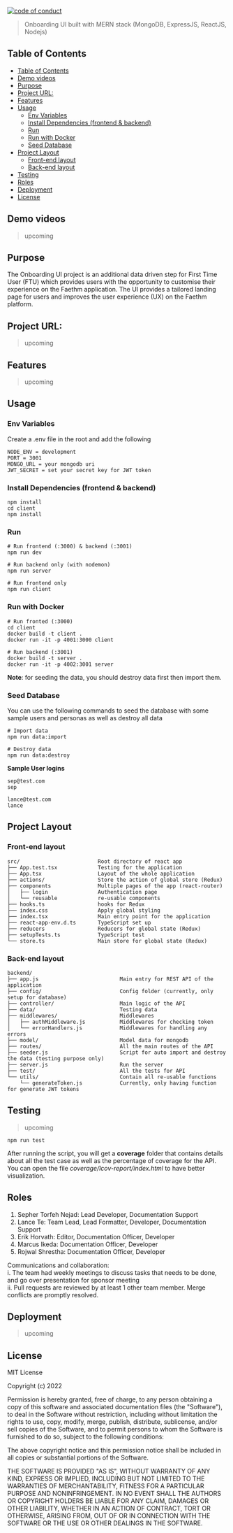 [//]: <> (start placeholder for auto-badger)


[![code of conduct](https://img.shields.io/badge/code%20of-conduct-ff69b4.svg?style=flat-square)](https://github.com/LanceWhitehorn/Faethm/blob/master/CODE_OF_CONDUCT.md)


[//]: <> (end placeholder for auto-badger)


> Onboarding UI built with MERN stack (MongoDB, ExpressJS, ReactJS, Nodejs)

## Table of Contents

- [Table of Contents](#table-of-contents)
- [Demo videos](#demo-videos)
- [Purpose](#purpose)
- [Project URL:](#project-url)
- [Features](#features)
- [Usage](#usage)
  - [Env Variables](#env-variables)
  - [Install Dependencies (frontend & backend)](#install-dependencies-frontend--backend)
  - [Run](#run)
  - [Run with Docker](#run-with-docker)
  - [Seed Database](#seed-database)
- [Project Layout](#project-layout)
  - [Front-end layout](#front-end-layout)
  - [Back-end layout](#back-end-layout)
- [Testing](#testing)
- [Roles](#roles)
- [Deployment](#deployment)
- [License](#license)


## Demo videos
> upcoming

## Purpose
The Onboarding UI project is an additional data driven step for First Time User (FTU) which provides users with the opportunity to customise their experience on the Faethm application.
The UI provides a tailored landing page for users and improves the user experience (UX) on the Faethm platform.

## Project URL:
> upcoming
## Features
> upcoming

## Usage

### Env Variables

Create a .env file in the root and add the following

```
NODE_ENV = development
PORT = 3001
MONGO_URL = your mongodb uri
JWT_SECRET = set your secret key for JWT token
```

<!--Create a .env file in the **client/** folder-->

<!--```-->
<!--SKIP_PREFLIGHT_CHECK=true-->
<!--```-->

### Install Dependencies (frontend & backend)

```
npm install
cd client
npm install
```

### Run

```
# Run frontend (:3000) & backend (:3001)
npm run dev

# Run backend only (with nodemon)
npm run server

# Run frontend only
npm run client

```

### Run with Docker
```
# Run fronted (:3000)
cd client
docker build -t client .
docker run -it -p 4001:3000 client

# Run backend (:3001)
docker build -t server .
docker run -it -p 4002:3001 server

```


**Note**: for seeding the data, you should destroy data first then import them.

### Seed Database

You can use the following commands to seed the database with some sample users and personas as well as destroy all data

```
# Import data
npm run data:import

# Destroy data
npm run data:destroy
```

**Sample User logins**

```
sep@test.com
sep

lance@test.com
lance

```

## Project Layout

### Front-end layout

```
src/                         Root directory of react app
├── App.test.tsx             Testing for the application
├── App.tsx                  Layout of the whole application
├── actions/                 Store the action of global store (Redux)
├── components               Multiple pages of the app (react-router)
│   ├── login                Authentication page
│   └── reusable             re-usable components
├── hooks.ts                 hooks for Redux
├── index.css                Apply global styling
├── index.tsx                Main entry point for the application
├── react-app-env.d.ts       TypeScript set up
├── reducers                 Reducers for global state (Redux)
├── setupTests.ts            TypeScript test
└── store.ts                 Main store for global state (Redux)
```

### Back-end layout

```
backend/
├── app.js                          Main entry for REST API of the application
├── config/                         Config folder (currently, only setup for database)
├── controller/                     Main logic of the API
├── data/                           Testing data
├── middlewares/                    Middlewares
│   ├── authMiddleware.js           Middlewares for checking token
│   └── errorHandlers.js            Middlewares for handling any errors
├── model/                          Model data for mongodb
├── routes/                         All the main routes of the API
├── seeder.js                       Script for auto import and destroy the data (testing purpose only)
├── server.js                       Run the server
├── test/                           All the tests for API
└── utils/                          Contain all re-usable functions
    └── generateToken.js            Currently, only having function for generate JWT tokens
```

## Testing
> upcoming

```
npm run test
```

After running the script, you will get a **coverage** folder that contains details about all the test case as well as the percentage of coverage for the API.  
You can open the file _coverage/lcov-report/index.html_ to have better visualization.


## Roles
1. Sepher Torfeh Nejad: Lead Developer, Documentation Support
2. Lance Te: Team Lead, Lead Formatter, Developer, Documentation Support
3. Erik Horvath: Editor, Documentation Officer, Developer
4. Marcus Ikeda: Documentation Officer, Developer
5. Rojwal Shrestha: Documentation Officer, Developer

Communications and collaboration:\
   i. The team had weekly meetings to discuss tasks that needs to be done, and go over presentation for sponsor meeting\
   ii. Pull requests are reviewed by at least 1 other team member. Merge conflicts are promptly resolved.

## Deployment
> upcoming

## License

MIT License

Copyright (c) 2022

Permission is hereby granted, free of charge, to any person obtaining a copy
of this software and associated documentation files (the "Software"), to deal
in the Software without restriction, including without limitation the rights
to use, copy, modify, merge, publish, distribute, sublicense, and/or sell
copies of the Software, and to permit persons to whom the Software is
furnished to do so, subject to the following conditions:

The above copyright notice and this permission notice shall be included in all
copies or substantial portions of the Software.

THE SOFTWARE IS PROVIDED "AS IS", WITHOUT WARRANTY OF ANY KIND, EXPRESS OR
IMPLIED, INCLUDING BUT NOT LIMITED TO THE WARRANTIES OF MERCHANTABILITY,
FITNESS FOR A PARTICULAR PURPOSE AND NONINFRINGEMENT. IN NO EVENT SHALL THE
AUTHORS OR COPYRIGHT HOLDERS BE LIABLE FOR ANY CLAIM, DAMAGES OR OTHER
LIABILITY, WHETHER IN AN ACTION OF CONTRACT, TORT OR OTHERWISE, ARISING FROM,
OUT OF OR IN CONNECTION WITH THE SOFTWARE OR THE USE OR OTHER DEALINGS IN THE
SOFTWARE.
